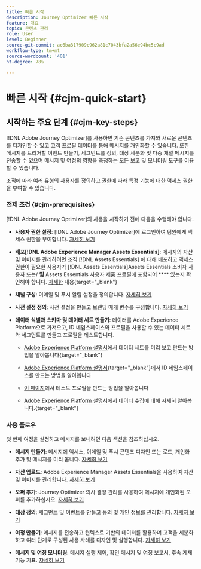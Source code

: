 ```yaml
---
title: 빠른 시작
description: Journey Optimizer 빠른 시작
feature: 개요
topic: 콘텐츠 관리
role: User
level: Beginner
source-git-commit: ac6ba317909c962a81c7043bfa2a56e94bc5c9ad
workflow-type: tm+mt
source-wordcount: '401'
ht-degree: 78%

---
```


# 빠른 시작 {#cjm-quick-start}

## 시작하는 주요 단계 {#cjm-key-steps}

[!DNL Adobe Journey Optimizer]를 사용하면 기존 콘텐츠를 가져와 새로운 콘텐츠를 디자인할 수 있고 고객 프로필 데이터를 통해 메시지를 개인화할 수 있습니다. 또한 메시지를 트리거할 이벤트 만들기, 세그먼트를 정의, 대상 세분화 및 다중 채널 메시지를 전송할 수 있으며 메시지 및 여정의 영향을 측정하는 모든 보고 및 모니터링 도구를 이용할 수 있습니다.

조직에 따라 여러 유형의 사용자를 정의하고 권한에 따라 특정 기능에 대한 액세스 권한을 부여할 수 있습니다.

### 전제 조건 {#cjm-prerequisites}

 [!DNL Adobe Journey Optimizer]의 사용을 시작하기 전에 다음을 수행해야 합니다.

* **사용자 권한 설정**: [!DNL Adobe Journey Optimizer]에 로그인하여 팀원에게 액세스 권한을 부여합니다. [자세히 보기](../using/administration/permissions.md)

* **배포[!DNL Adobe Experience Manager Assets Essentials]**: 메시지의 자산 및 이미지를 관리하려면 조직 [!DNL Assets Essentials] 에 대해 배포하고 액세스 권한이 필요한 사용자가  [!DNL Assets Essentials]Assets Essentials 소비자 사용자 또는/ **및** Assets Essentials 사용자 제품 프로필에 포함되어  **** 있는지 확인해야 합니다. [자세한](https://experienceleague.adobe.com/docs/experience-manager-assets-essentials/help/deploy-administer.html) 내용{target=&quot;_blank&quot;}

* **채널 구성**: 이메일 및 푸시 알림 설정을 정의합니다. [자세히 보기](../using/configuration/get-started-configuration.md)

* **사전 설정 정의**: 사전 설정을 만들고 브랜딩 매개 변수를 구성합니다. [자세히 보기](../using/configuration/message-presets.md)

* **데이터 식별과 스키마 및 데이터 세트 만들기**: 데이터를 Adobe Experience Platform으로 가져오고, ID 네임스페이스와 프로필을 사용할 수 있는 데이터 세트와 세그먼트를 만들고 프로필을 테스트합니다.

   * [Adobe Experience Platform 설명서](https://experienceleague.adobe.com/docs/experience-platform/catalog/datasets/user-guide.html?lang=ko)에서 데이터 세트를 미리 보고 만드는 방법을 알아봅니다{target=&quot;_blank&quot;}

   * [Adobe Experience Platform 설명서](https://experienceleague.adobe.com/docs/experience-platform/identity/namespaces.html#manage-namespaces){target=&quot;_blank&quot;}에서 ID 네임스페이스를 만드는 방법을 알아봅니다

   *  [이 페이지](../using/building-journeys/creating-test-profiles.md)에서 테스트 프로필을 만드는 방법을 알아봅니다

   * [Adobe Experience Platform 설명서](https://experienceleague.adobe.com/docs/experience-platform/ingestion/home.html?lang=ko)에서 데이터 수집에 대해 자세히 알아봅니다.{target=&quot;_blank&quot;}


### 사용 플로우

첫 번째 여정을 설정하고 메시지를 보내려면 다음 섹션을 참조하십시오.

* **메시지 만들기**: 메시지에 액세스, 이메일 및 푸시 콘텐츠 디자인 또는 로드, 개인화 추가 및 메시지를 미리 봅니다. [자세히 보기](create-message.md)

* **자산 업로드**: Adobe Experience Manager Assets Essentials을 사용하여 자산 및 이미지를 관리합니다. [자세히 보기](assets-essentials.md)

* **오퍼 추가**: Journey Optimizer 의사 결정 관리를 사용하여 메시지에 개인화된 오퍼를 추가하십시오. [자세히 보기](../using/offers/get-started/starting-offer-decisioning.md)

* **대상 정의**: 세그먼트 및 이벤트를 만들고 동의 및 개인 정보를 관리합니다. [자세히 보기](../using/segment/about-segments.md)

* **여정 만들기**: 메시지를 전송하고 컨텍스트 기반의 데이터를 활용하며 고객을 세분화하고 여러 단계로 구성된 사용 사례를 디자인 및 실행합니다. [자세히 보기](building-journeys/journey.md)

* **메시지 및 여정 모니터링**: 메시지 실행 제어, 확인 메시지 및 여정 보고서, 후속 게재 기능 지표. [자세히 보기](message-monitoring.md)
